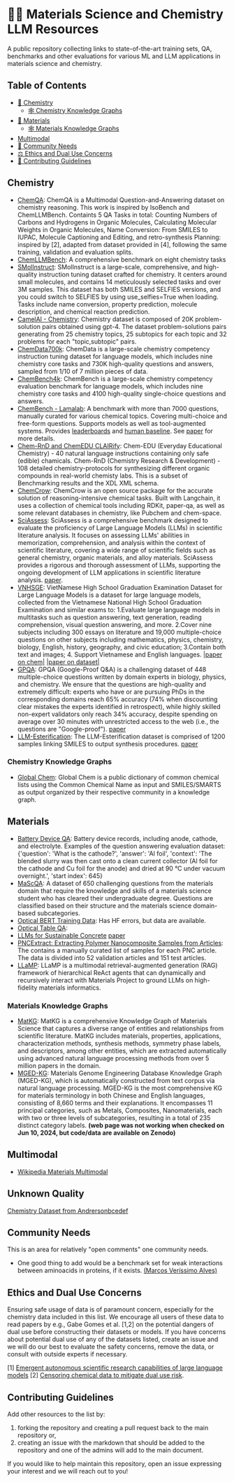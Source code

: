 # 🧱🧪 Materials Science and Chemistry LLM Resources
A public repository collecting links to state-of-the-art training sets, QA, benchmarks and other evaluations for various ML and LLM applications in materials science and chemistry.

## Table of Contents
- [🧪 Chemistry](#chemistry)
  - [🕸️ Chemistry Knowledge Graphs](#chemistry-knowledge-graphs)
- [🧱 Materials](#materials)
  - [🕸️ Materials Knowledge Graphs](#materials-knowledge-graphs)
- [Multimodal](#multimodal)
- [👥 Community Needs](#community-needs)
- [⚖️ Ethics and Dual Use Concerns](#ethics-and-dual-use-concerns)
- [🤝 Contributing Guidelines](#contributing-guidelines)

## Chemistry
* [ChemQA](https://huggingface.co/datasets/shangzhu/ChemQA): ChemQA is a Multimodal Question-and-Answering dataset on chemistry reasoning. This work is inspired by IsoBench and ChemLLMBench. Containts 5 QA Tasks in total: Counting Numbers of Carbons and Hydrogens in Organic Molecules, Calculating Molecular Weights in Organic Molecules, Name Conversion: From SMILES to IUPAC, Molecule Captioning and Editing, and retro-synthesis Planning: inspired by [2], adapted from dataset provided in [4], following the same training, validation and evaluation splits.
* [ChemLLMBench](https://github.com/ChemFoundationModels/ChemLLMBench): A comprehensive benchmark on eight chemistry tasks
* [SMolInstruct](https://huggingface.co/datasets/osunlp/SMolInstruct): SMolInstruct is a large-scale, comprehensive, and high-quality instruction tuning dataset crafted for chemistry. It centers around small molecules, and contains 14 meticulously selected tasks and over 3M samples. This dataset has both SMILES and SELFIES versions, and you could switch to SELFIES by using use_selfies=True when loading. Tasks include name conversion, property prediction, molecule description, and chemical reaction prediction.
* [CamelAI - Chemistry](https://huggingface.co/datasets/camel-ai/chemistry): Chemistry dataset is composed of 20K problem-solution pairs obtained using gpt-4. The dataset problem-solutions pairs generating from 25 chemistry topics, 25 subtopics for each topic and 32 problems for each "topic,subtopic" pairs.
* [ChemData700k](https://huggingface.co/datasets/AI4Chem/ChemData700K?row=0): ChemData is a large-scale chemistry competency instruction tuning dataset for language models, which includes nine chemistry core tasks and 730K high-quality questions and answers, sampled from 1/10 of 7 million pieces of data.
* [ChemBench4k](https://huggingface.co/datasets/AI4Chem/ChemBench4K): ChemBench is a large-scale chemistry competency evaluation benchmark for language models, which includes nine chemistry core tasks and 4100 high-quality single-choice questions and answers.
* [ChemBench - Lamalab](https://github.com/lamalab-org/chem-bench):  A benchmark with more than 7000 questions, manually curated for various chemical topics. Covering multi-choice and free-form questions. Supports models as well as tool-augmented systems. Provides [leaderboards](https://lamalab-org.github.io/chem-bench/leaderboard/) and [human baseline](https://chembench.org/). See [paper](https://arxiv.org/abs/2404.01475) for more details.
* [Chem-RnD and ChemEDU CLAIRify](https://github.com/ac-rad/xdl-generation/tree/master/datasets): Chem-EDU (Everyday Educational Chemistry) - 40 natural language instructions containing only safe (edible) chamicals. Chem-RnD (Chemistry Research & Development) - 108 detailed chemistry-protocols for synthesizing different organic compounds in real-world chemisty labs. This is a subset of Benchmarking results and the XDL XML schema.
* [ChemCrow](https://github.com/ur-whitelab/chemcrow-public): ChemCrow is an open source package for the accurate solution of reasoning-intensive chemical tasks. Built with Langchain, it uses a collection of chemical tools including RDKit, paper-qa, as well as some relevant databases in chemistry, like Pubchem and chem-space.
* [SciAssess](https://github.com/sci-assess/SciAssess): SciAssess is a comprehensive benchmark designed to evaluate the proficiency of Large Language Models (LLMs) in scientific literature analysis. It focuses on assessing LLMs' abilities in memorization, comprehension, and analysis within the context of scientific literature, covering a wide range of scientific fields such as general chemistry, organic materials, and alloy materials. SciAssess provides a rigorous and thorough assessment of LLMs, supporting the ongoing development of LLM applications in scientific literature analysis. [paper](https://arxiv.org/abs/2403.01976).
* [VNHSGE](): VietNamese High School Graduation Examination Dataset for Large Language Models is a dataset for large language models, collected from the Vietnamese National High School Graduation Examination and similar exams to: 1.Evaluate large language models in multitasks such as question answering, text generation, reading comprehension, visual question answering, and more. 2.Cover nine subjects including 300 essays on literature and 19,000 multiple-choice questions on other subjects including mathematics, physics, chemistry, biology, English, history, geography, and civic education; 3.Contain both text and images; 4. Support Vietnamese and English languages. [|paper on chem|](https://www.researchgate.net/profile/Dao-Xuan-Quy/publication/371638463_LLMs'_Capabilities_at_the_High_School_Level_in_Chemistry_Cases_of_ChatGPT_and_Microsoft_Bing_AI_Chat/links/649fce09c41fb852dd42c064/LLMs-Capabilities-at-the-High-School-Level-in-Chemistry-Cases-of-ChatGPT-and-Microsoft-Bing-AI-Chat.pdf)  [|paper on dataset|](https://arxiv.org/abs/2305.12199)
* [GPQA](https://github.com/idavidrein/gpqa/): GPQA (Google-Proof Q&A) is a challenging dataset of 448 multiple-choice questions written by domain experts in biology, physics, and chemistry. We ensure that the questions are high-quality and extremely difficult: experts who have or are pursuing PhDs in the corresponding domains reach 65% accuracy (74% when discounting clear mistakes the experts identified in retrospect), while highly skilled non-expert validators only reach 34% accuracy, despite spending on average over 30 minutes with unrestricted access to the web (i.e., the questions are "Google-proof"). [paper](https://arxiv.org/abs/2311.12022)
* [LLM-Esterification](https://github.com/Mantas-it/LLM_Esterification): The LLM-Esterification dataset is comprised of 1200 samples linking SMILES to output synthesis procedures. [paper](https://doi.org/2076-3417/13/24/13140)

### Chemistry Knowledge Graphs
* [Global Chem](https://github.com/Global-Chem/global-chem): Global Chem is a public dictionary of common chemical lists using the Common Chemical Name as input and SMILES/SMARTS as output organized by their respective community in a knowledge graph.

## Materials
* [Battery Device QA](https://huggingface.co/datasets/batterydata/battery-device-data-qa): Battery device records, including anode, cathode, and electrolyte.
Examples of the question answering evaluation dataset: {'question': 'What is the cathode?', 'answer': 'Al foil', 'context': 'The blended slurry was then cast onto a clean current collector (Al foil for the cathode and Cu foil for the anode) and dried at 90 °C under vacuum overnight.', 'start index': 645}
* [MaScQA](https://github.com/M3RG-IITD/MaScQA.git): A dataset of 650 challenging questions from the materials domain that require the knowledge and skills of a materials science student who has cleared their undergraduate degree. Questions are classified based on their structure and the materials science domain-based subcategories.
* [Optical BERT Training Data](https://huggingface.co/datasets/opticalmaterials/test_datasets): Has HF errors, but data are available.
* [Optical Table QA](https://huggingface.co/datasets/opticalmaterials/OpticalTableQA): 
* [LLMs for Sustainable Concrete](https://github.com/BAMcvoelker/LLM-s-can-Design-Sustainable-Concrete-a-Systematic-Benchmark-Code-) [paper](https://www.researchsquare.com/article/rs-3913272/v1)
* [PNCExtract: Extracting Polymer Nanocomposite Samples from Articles](https://github.com/ghazalkhalighinejad/PNCExtract): The contains a manually curated list of samples for each PNC article. The data is divided into 52 validation articles and 151 test articles.
* [LLaMP](https://github.com/chiang-yuan/llamp): LLaMP is a multimodal retrieval-augmented generation (RAG) framework of hierarchical ReAct agents that can dynamically and recursively interact with Materials Project to ground LLMs on high-fidelity materials informatics.

### Materials Knowledge Graphs
* [MatKG](https://github.com/olivettigroup/MatKG): MatKG is a comprehensive Knowledge Graph of Materials Science that captures a diverse range of entities and relationships from scientific literature. MatKG includes materials, properties, applications, characterization methods, synthesis methods, symmetry phase labels, and descriptors, among other entities, which are extracted automatically using advanced natural language processing methods from over 5 million papers in the domain.
* [MGED-KG](https://zenodo.org/records/11315713): Materials Genome Engineering Database Knowledge Graph (MGED-KG), which is automatically constructed from text corpus via natural language processing. MGED-KG is the most comprehensive KG for materials terminology in both Chinese and English languages, consisting of 8,660 terms and their explanations. It encompasses 11 principal categories, such as Metals, Composites, Nanomaterials, each with two or three levels of subcategories, resulting in a total of 235 distinct category labels. **(web page was not working when checked on Jun 10, 2024, but code/data are available on Zenodo)**

## Multimodal
* [Wikipedia Materials Multimodal](https://huggingface.co/datasets/lamm-mit/Cephalo-Wikipedia-Materials)

## Unknown Quality
[Chemistry Dataset from Andrersonbcedef](https://huggingface.co/datasets/andersonbcdefg/chemistry)

## Community Needs
This is an area for relatively "open comments" one community needs.
* One good thing to add would be a benchmark set for weak interactions between aminoacids in proteins, if it exists. [(Marcos Veríssimo Alves)](https://www.linkedin.com/feed/update/urn:li:activity:7203787267348267008?commentUrn=urn%3Ali%3Acomment%3A%28activity%3A7203787267348267008%2C7203843329195675649%29&dashCommentUrn=urn%3Ali%3Afsd_comment%3A%287203843329195675649%2Curn%3Ali%3Aactivity%3A7203787267348267008%29)
 


## Ethics and Dual Use Concerns
Ensuring safe usage of data is of paramount concern, especially for the chemistry data included in this list. We encourage all users of these data to read papers by e.g., Gabe Gomes et al. [1,2] on the potential dangers of dual use before constructing their datasets or models. If you have concerns about potential dual use of any of the datasets listed, create an issue and we will do our best to evaluate the safety concerns, remove the data, or consult with outside experts if necessary.

[1] [Emergent autonomous scientific research capabilities of large language models](https://arxiv.org/2304.05332)
[2] [Censoring chemical data to mitigate dual use risk](https://arxiv.org/2304.10510).

## Contributing Guidelines
Add other resources to the list by: 
1. forking the repository and creating a pull request back to the main repository or,
2. creating an issue with the markdown that should be added to the repository and one of the admins will add to the main document.

If you would like to help maintain this repository, open an issue expressing your interest and we will reach out to you!

